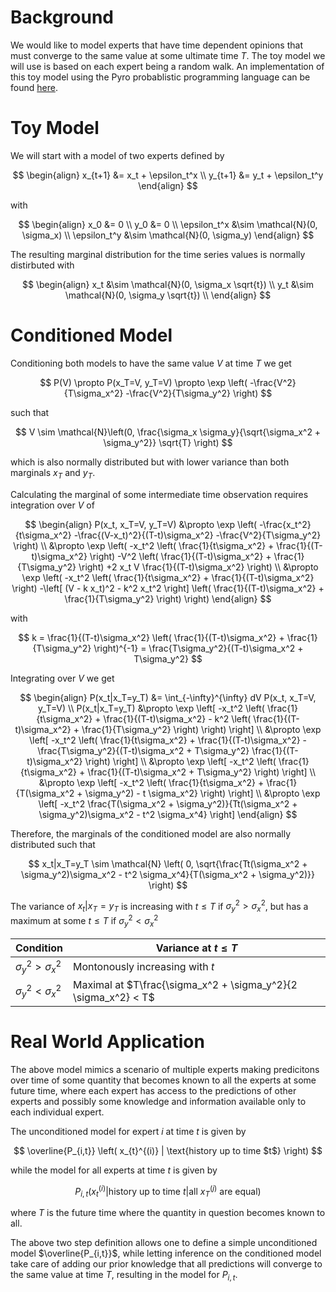# Background

We would like to model experts that have time dependent opinions that must converge to the same value at some ultimate time $T$.
The toy model we will use is based on each expert being a random walk. An implementation of this toy model using the Pyro probablistic programming language can be found [here](reconciling_experts.ipynb).

# Toy Model

We will start with a model of two experts defined by

$$
\begin{align}
x_{t+1} &= x_t + \epsilon_t^x \\
y_{t+1} &= y_t + \epsilon_t^y
\end{align}
$$

with

$$
\begin{align}
x_0 &= 0 \\
y_0 &= 0 \\
\epsilon_t^x &\sim \mathcal{N}(0, \sigma_x) \\
\epsilon_t^y &\sim \mathcal{N}(0, \sigma_y)
\end{align}
$$

The resulting marginal distribution for the time series values is normally distirbuted with

$$
\begin{align}
x_t &\sim \mathcal{N}(0, \sigma_x \sqrt{t}) \\
y_t &\sim \mathcal{N}(0, \sigma_y \sqrt{t}) \\
\end{align}
$$

# Conditioned Model

Conditioning both models to have the same value $V$ at time $T$ we get

$$
P(V) \propto P(x_T=V, y_T=V) \propto \exp \left( -\frac{V^2}{T\sigma_x^2} -\frac{V^2}{T\sigma_y^2} \right)
$$

such that

$$
V \sim \mathcal{N}\left(0, \frac{\sigma_x \sigma_y}{\sqrt{\sigma_x^2 + \sigma_y^2}} \sqrt{T} \right)
$$

which is also normally distributed but with lower variance than both marginals $x_T$ and $y_T$.

Calculating the marginal of some intermediate time observation requires integration over $V$ of

$$
\begin{align}
P(x_t, x_T=V, y_T=V) &\propto \exp \left( -\frac{x_t^2}{t\sigma_x^2} -\frac{(V-x_t)^2}{(T-t)\sigma_x^2} -\frac{V^2}{T\sigma_y^2} \right) \\
&\propto \exp \left( 
  -x_t^2 \left( \frac{1}{t\sigma_x^2} + \frac{1}{(T-t)\sigma_x^2} \right)
  -V^2 \left( \frac{1}{(T-t)\sigma_x^2} + \frac{1}{T\sigma_y^2} \right)
  +2 x_t V \frac{1}{(T-t)\sigma_x^2} \right) \\
&\propto \exp \left( 
  -x_t^2 \left( \frac{1}{t\sigma_x^2} + \frac{1}{(T-t)\sigma_x^2} \right)
  -\left[ (V - k x_t)^2 - k^2 x_t^2 \right] \left( \frac{1}{(T-t)\sigma_x^2} + \frac{1}{T\sigma_y^2} \right) \right)
\end{align}
$$

with

$$
k = \frac{1}{(T-t)\sigma_x^2} \left( \frac{1}{(T-t)\sigma_x^2} + \frac{1}{T\sigma_y^2} \right)^{-1} = \frac{T\sigma_y^2}{(T-t)\sigma_x^2 + T\sigma_y^2}
$$

Integrating over $V$ we get

$$
\begin{align}
P(x_t|x_T=y_T) &= \int_{-\infty}^{\infty} dV P(x_t, x_T=V, y_T=V) \\
P(x_t|x_T=y_T) &\propto \exp \left[ -x_t^2 \left(
  \frac{1}{t\sigma_x^2} + \frac{1}{(T-t)\sigma_x^2} -
  k^2 \left( \frac{1}{(T-t)\sigma_x^2} + \frac{1}{T\sigma_y^2} \right) \right) \right] \\
&\propto \exp \left[ -x_t^2 \left( 
  \frac{1}{t\sigma_x^2} + \frac{1}{(T-t)\sigma_x^2} -
  \frac{T\sigma_y^2}{(T-t)\sigma_x^2 + T\sigma_y^2} \frac{1}{(T-t)\sigma_x^2} \right) \right] \\
&\propto \exp \left[ -x_t^2 \left( 
  \frac{1}{t\sigma_x^2} +
  \frac{1}{(T-t)\sigma_x^2 + T\sigma_y^2} \right) \right] \\
&\propto \exp \left[ -x_t^2 \left( 
  \frac{1}{t\sigma_x^2} +
  \frac{1}{T(\sigma_x^2 + \sigma_y^2) - t \sigma_x^2} \right) \right] \\
&\propto \exp \left[ -x_t^2
  \frac{T(\sigma_x^2 + \sigma_y^2)}{Tt(\sigma_x^2 + \sigma_y^2)\sigma_x^2 - t^2 \sigma_x^4} \right]
\end{align}
$$

Therefore, the marginals of the conditioned model are also normally distributed such that

$$
x_t|x_T=y_T \sim \mathcal{N} \left( 0, \sqrt{\frac{Tt(\sigma_x^2 + \sigma_y^2)\sigma_x^2 - t^2 \sigma_x^4}{T(\sigma_x^2 + \sigma_y^2)}} \right)
$$

The variance of $x_t|x_T=y_T$ is increasing with $t \le T$ if $\sigma_y^2 > \sigma_x^2$,
but has a maximum at some $t \le T$ if $\sigma_y^2 < \sigma_x^2$

| Condition | Variance at $t \le T$ |
|-|-|
| $\sigma_y^2 > \sigma_x^2$ | Montonously increasing with $t$ |
| $\sigma_y^2 < \sigma_x^2$ | Maximal at $T\frac{\sigma_x^2 + \sigma_y^2}{2 \sigma_x^2} < T$ |

# Real World Application

The above model mimics a scenario of multiple experts making predicitons over time of some quantity
that becomes known to all the experts at some future time,
where each expert has access to the predictions of other experts and possibly some knowledge and information
available only to each individual expert.

The unconditioned model for expert $i$ at time $t$ is given by

$$
\overline{P_{i,t}} \left( x_{t}^{(i)} | \text{history up to time $t$} \right)
$$

while the model for all experts at time $t$ is given by

$$
P_{i,t} \left( x_{t}^{(i)} | \text{history up to time $t$} | \text{all $x_T^{(j)}$ are equal} \right)
$$

where $T$ is the future time where the quantity in question becomes known to all.

The above two step definition allows one to define a simple unconditioned model $\overline{P_{i,t}}$, while
letting inference on the conditioned model take care of adding our prior knowledge that all predictions
will converge to the same value at time $T$, resulting in the model for $P_{i,t}$.






